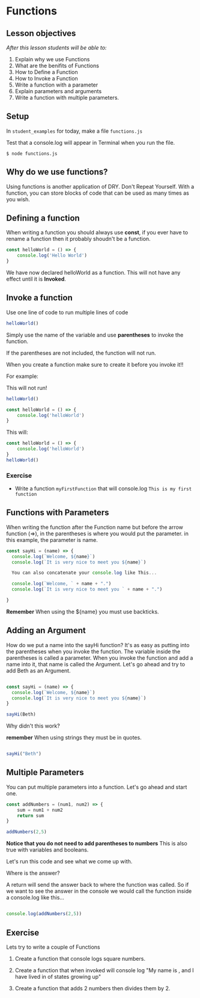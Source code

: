 # Functions

## Lesson objectives

_After this lesson students will be able to:_

1. Explain why we use Functions
1. What are the benifits of Functions
1. How to Define a Function
1. How to Invoke a Function
1. Write a function with a parameter
1. Explain parameters and arguments
1. Write a function with multiple parameters.



## Setup

In `student_examples` for today, make a file `functions.js`

Test that a console.log will appear in Terminal when you run the file.

```
$ node functions.js
```

## Why do we use functions?

Using functions is another application of DRY. Don't Repeat Yourself. With a function, you can store blocks of code that can be used as many times as you wish.

## Defining a function

When writing a function you should always use **const**, if you ever have to rename a function then it probably shoudn't be a function.

```javascript
const helloWorld = () => {
	console.log('Hello World')
}
```

We have now declared helloWorld as a function. This will not have any effect until it is **Invoked**.


## Invoke a function

Use one line of code to run multiple lines of code

```javascript
helloWorld()
```

Simply use the name of the variable and use **parentheses** to invoke the function.

If the parentheses are not included, the function will not run.

When you create a function make sure to create it before you invoke it!!

For example:

This will not run!

```javascript
helloWorld()

const helloWorld = () => {
	console.log('helloWorld')
}
```

This will:

```javascript
const helloWorld = () => {
	console.log('helloWorld')
}
helloWorld()

```

### Exercise

* Write a function `myFirstFunction` that will console.log `This is my first function`


## Functions with Parameters

When writing the function after the Function name but before the arrow function (=>), in the parentheses is where you would put the parameter.
in this example, the parameter is name.

```javascript
const sayHi = (name) => {
  console.log(`Welcome, ${name}`)
  console.log(`It is very nice to meet you ${name}`)

  You can also concatenate your console.log like This...

  console.log(`Welcome, ` + name + ".")
  console.log(`It is very nice to meet you ` + name + ".")

}
```

**Remember** When using the ${name} you must use backticks.

## Adding an Argument

How do we put a name into the sayHi function?
It's as easy as putting into the parentheses when you invoke the function.
The variable inside the parentheses is called a parameter. When you invoke the function and add a name into it, that name is called the Argument.
 Let's go ahead and try to add Beth as an Argument.

```javascript

const sayHi = (name) => {
  console.log(`Welcome, ${name}`)
  console.log(`It is very nice to meet you ${name}`)
}

sayHi(Beth)

```

Why didn't this work?

**remember** When using strings they must be in quotes.

```javascript

sayHi("Beth")
```

## Multiple Parameters

You can put multiple parameters into a function.
Let's go ahead and start one.

```javascript
const addNumbers = (num1, num2) => {
    sum = num1 + num2
    return sum
}

addNumbers(2,5)
```
**Notice that you do not need to add parentheses to numbers**
This is also true with variables and booleans.

Let's run this code and see what we come up with.

Where is the answer?

A return will send the answer back to where the function was called.
So if we want to see the answer in the console we would call the function inside a console.log like this...

```javascript

console.log(addNumbers(2,5))
```

## Exercise

Lets try to write a couple of Functions

1. Create a function that console logs square numbers.

1. Create a function that when invoked will console log "My name is <your name here> , and I have lived in <number> of states growing up"

1. Create a function that adds 2 numbers then divides them by 2.
